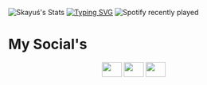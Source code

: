 ![Skayuś's Stats](https://github-readme-stats.vercel.app/api?username=skayus&show_icons=true&theme=midnight-purple&border_radius=30)
[![Typing SVG](https://readme-typing-svg.herokuapp.com?color=%239f4bff&duration=3000&height=73&lines=Python+-+Developer;JavaScript+-+50%25+Learned;Java+-+Learning)](https://git.io/typing-svg)
![Spotify recently played](https://spotify-recently-played-readme.vercel.app/api?user=Skayuś)

# My Social's
<p align="center">
<a href="https://twitter.com/skayuus" target="blank"><img align="center" src="https://cdn.jsdelivr.net/npm/simple-icons@3.0.1/icons/twitter.svg" alt="" height="30" width="40" /></a>
<a href="https://skayus.pl/404-SOON.html" target="blank"><img align="center" src="https://cdn.jsdelivr.net/npm/simple-icons@3.0.1/icons/instagram.svg" alt="" height="30" width="40" /></a>
<a href="https://youtube.com/c/skayeq" target="blank"><img align="center" src="https://cdn.jsdelivr.net/npm/simple-icons@3.0.1/icons/youtube.svg" alt="" height="30" width="40" /></a>
</p>
